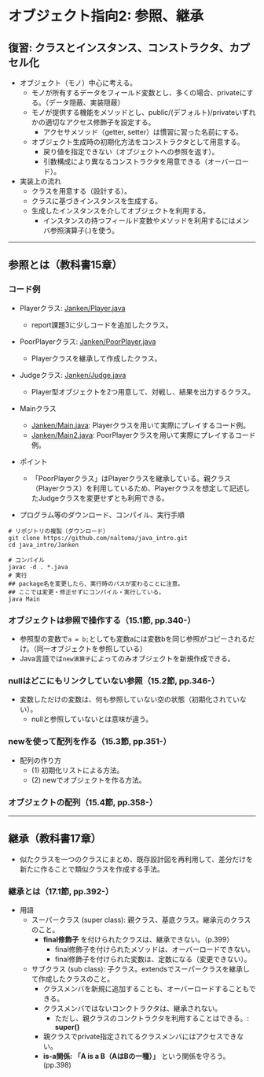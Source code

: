 # オブジェクト指向2: 参照、継承
## 復習: クラスとインスタンス、コンストラクタ、カプセル化
- オブジェクト（モノ）中心に考える。
  - モノが所有するデータをフィールド変数とし、多くの場合、privateにする。（データ隠蔽、実装隠蔽）
  - モノが提供する機能をメソッドとし、public/(デフォルト)/privateいずれかの適切なアクセス修飾子を設定する。
    - アクセサメソッド（getter, setter）は慣習に習った名前にする。
  - オブジェクト生成時の初期化方法をコンストラクタとして用意する。
    - 戻り値を指定できない（オブジェクトへの参照を返す）。
    - 引数構成により異なるコンストラクタを用意できる（オーバーロード）。
- 実装上の流れ
  - クラスを用意する（設計する）。
  - クラスに基づきインスタンスを生成する。
  - 生成したインスタンスを介してオブジェクトを利用する。
    - インスタンスの持つフィールド変数やメソッドを利用するにはメンバ参照演算子(.)を使う。

<hr>

## 参照とは（教科書15章）
### コード例
- Playerクラス: [Janken/Player.java](./Janken/Player.java)
  - report課題3に少しコードを追加したクラス。
- PoorPlayerクラス: [Janken/PoorPlayer.java](./Janken/PoorPlayer.java)
  - Playerクラスを継承して作成したクラス。
- Judgeクラス: [Janken/Judge.java](./Janken/Judge.java)
  - Player型オブジェクトを2つ用意して、対戦し、結果を出力するクラス。
- Mainクラス
  - [Janken/Main.java](./Janken/Main.java): Playerクラスを用いて実際にプレイするコード例。
  - [Janken/Main2.java](./Janken/Main2.java): PoorPlayerクラスを用いて実際にプレイするコード例。
- ポイント
  - 「PoorPlayerクラス」はPlayerクラスを継承している。親クラス（Playerクラス）を利用しているため、Playerクラスを想定して記述したJudgeクラスを変更せずとも利用できる。

- プログラム等のダウンロード、コンパイル、実行手順

```
# リポジトリの複製（ダウンロード）
git clone https://github.com/naltoma/java_intro.git
cd java_intro/Janken

# コンパイル
javac -d . *.java
# 実行
## package名を変更したら、実行時のパスが変わることに注意。
## ここでは変更・修正せずにコンパイル・実行している。
java Main
```

### オブジェクトは参照で操作する（15.1節, pp.340-）
- 参照型の変数で``a = b;``としても変数aには変数bを同じ参照がコピーされるだけ。（同一オブジェクトを参照している）
- Java言語では``new演算子``によってのみオブジェクトを新規作成できる。

### nullはどこにもリンクしていない参照（15.2節, pp.346-）
- 変数しただけの変数は、何も参照していない空の状態（初期化されていない）。
  - nullと参照していないとは意味が違う。

### newを使って配列を作る（15.3節, pp.351-）
- 配列の作り方
  - (1) 初期化リストによる方法。
  - (2) newでオブジェクトを作る方法。

### オブジェクトの配列（15.4節, pp.358-）

<hr>

## 継承（教科書17章）
- 似たクラスを一つのクラスにまとめ、既存設計図を再利用して、差分だけを新たに作ることで類似クラスを作成する手法。
### 継承とは（17.1節, pp.392-）
- 用語
  - スーパークラス (super class): 親クラス、基底クラス。継承元のクラスのこと。
    - **final修飾子** を付けられたクラスは、継承できない。（p.399）
      - final修飾子を付けられたメソッドは、オーバーロードできない。
      - final修飾子を付けられた変数は、定数になる（変更できない）。
  - サブクラス (sub class): 子クラス。extendsでスーパークラスを継承して作成したクラスのこと。
    - クラスメンバを新規に追加することも、オーバーロードすることもできる。
    - クラスメンバではないコンクトラクタは、継承されない。
      - ただし、親クラスのコンクトラクタを利用することはできる。: **super()**
    - 親クラスでprivate指定されてるクラスメンバにはアクセスできない。
    - **is-a関係: 「A is a B（AはBの一種）」** という関係を守ろう。(pp.398)
